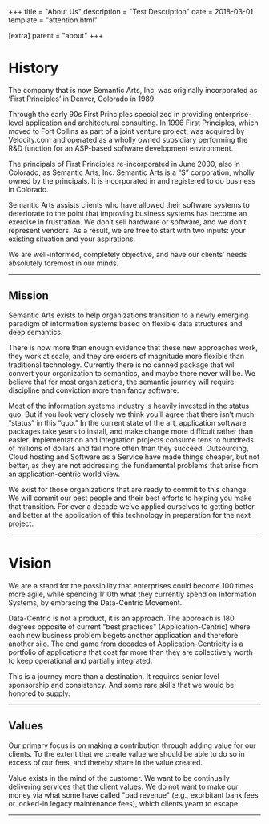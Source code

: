+++
title = "About Us"
description = "Test Description"
date = 2018-03-01
template = "attention.html"

[extra]
  parent = "about"
+++


# History

The company that is now Semantic Arts, Inc. was originally incorporated as ‘First Principles’ in Denver, Colorado in 1989.

Through the early 90s First Principles specialized in providing enterprise-level application and architectural consulting. In 1996 First Principles, which moved to Fort Collins as part of a joint venture project, was acquired by Velocity.com and operated as a wholly owned subsidiary performing the R&D function for an ASP-based software development environment.

The principals of First Principles re-incorporated in June 2000, also in Colorado, as Semantic Arts, Inc. Semantic Arts is a “S” corporation, wholly owned by the principals. It is incorporated in and registered to do business in Colorado.

Semantic Arts assists clients who have allowed their software systems to deteriorate to the point that improving business systems has become an exercise in frustration. We don’t sell hardware or software, and we don’t represent vendors. As a result, we are free to start with two inputs: your existing situation and your aspirations.


We are well-informed, completely objective, and have our clients’ needs absolutely foremost in our minds.

---

## Mission

Semantic Arts exists to help organizations transition to a newly emerging paradigm of information systems based on flexible data structures and deep semantics.

There is now more than enough evidence that these new approaches work, they work at scale, and they are orders of magnitude more flexible than traditional technology. Currently there is no canned package that will convert your organization to semantics, and maybe there never will be. We believe that for most organizations, the semantic journey will require discipline and conviction more than fancy software.

Most of the information systems industry is heavily invested in the status quo. But if you look very closely we think you’ll agree that there isn’t much “status” in this “quo.” In the current state of the art, application software packages take years to install, and make change more difficult rather than easier. Implementation and integration projects consume tens to hundreds of millions of dollars and fail more often than they succeed. Outsourcing, Cloud hosting and Software as a Service have made things cheaper, but not better, as they are not addressing the fundamental problems that arise from an application-centric world view.

We exist for those organizations that are ready to commit to this change. We will commit our best people and their best efforts to helping you make that transition. For over a decade we’ve applied ourselves to getting better and better at the application of this technology in preparation for the next project.

---

# Vision

We are a stand for the possibility that enterprises could become 100 times more agile, while spending 1/10th what they currently spend on Information Systems, by embracing the Data-Centric Movement.

Data-Centric is not a product, it is an approach. The approach is 180 degrees opposite of current "best practices" (Application-Centric) where each new business problem begets another application and therefore another silo. The end game from decades of Application-Centricity is a portfolio of applications that cost far more than they are collectively worth to keep operational and partially integrated.

This is a journey more than a destination. It requires senior level sponsorship and consistency. And some rare skills that we would be honored to supply.

---

## Values

Our primary focus is on making a contribution through adding value for our clients. To the extent that we create value we should be able to do so in excess of our fees, and thereby share in the value created.

Value exists in the mind of the customer. We want to be continually delivering services that the client values. We do not want to make our money via what some have called "bad revenue" (e.g., exorbitant bank fees or locked-in legacy maintenance fees), which clients yearn to escape.

---
